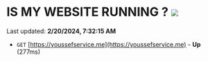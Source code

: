 # IS MY WEBSITE RUNNING ? [![](https://img.shields.io/static/v1?label=Sponsor&message=%E2%9D%A4&logo=GitHub&color=%23fe8e86)](https://github.com/sponsors/<username>)

Last updated: **2/20/2024, 7:32:15 AM**

- `GET` [https://youssefservice.me](https://youssefservice.me) - **Up** (277ms)

